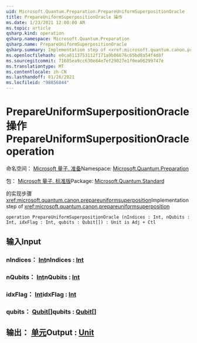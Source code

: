 ```yaml
---
uid: Microsoft.Quantum.Preparation.PrepareUniformSuperpositionOracle
title: PrepareUniformSuperpositionOracle 操作
ms.date: 1/23/2021 12:00:00 AM
ms.topic: article
qsharp.kind: operation
qsharp.namespace: Microsoft.Quantum.Preparation
qsharp.name: PrepareUniformSuperpositionOracle
qsharp.summary: Implementation step of <xref:microsoft.quantum.canon.prepareuniformsuperposition>
ms.openlocfilehash: e0ca8113753112f171a9b06676c65bd8a54f4d8f
ms.sourcegitcommit: 71605ea9cc630e84e7ef29027e1f0ea06299747e
ms.translationtype: MT
ms.contentlocale: zh-CN
ms.lasthandoff: 01/26/2021
ms.locfileid: "98856844"
---
```

# <a name="prepareuniformsuperpositionoracle-operation"></a><span data-ttu-id="ce3b4-102">PrepareUniformSuperpositionOracle 操作</span><span class="sxs-lookup"><span data-stu-id="ce3b4-102">PrepareUniformSuperpositionOracle operation</span></span>

<span data-ttu-id="ce3b4-103">命名空间： [Microsoft 量子. 准备](xref:Microsoft.Quantum.Preparation)</span><span class="sxs-lookup"><span data-stu-id="ce3b4-103">Namespace: [Microsoft.Quantum.Preparation](xref:Microsoft.Quantum.Preparation)</span></span>

<span data-ttu-id="ce3b4-104">包： [Microsoft 量子. 标准版](https://nuget.org/packages/Microsoft.Quantum.Standard)</span><span class="sxs-lookup"><span data-stu-id="ce3b4-104">Package: [Microsoft.Quantum.Standard](https://nuget.org/packages/Microsoft.Quantum.Standard)</span></span>


<span data-ttu-id="ce3b4-105">的实现步骤 <xref:microsoft.quantum.canon.prepareuniformsuperposition></span><span class="sxs-lookup"><span data-stu-id="ce3b4-105">Implementation step of <xref:microsoft.quantum.canon.prepareuniformsuperposition></span></span>

```qsharp
operation PrepareUniformSuperpositionOracle (nIndices : Int, nQubits : Int, idxFlag : Int, qubits : Qubit[]) : Unit is Adj + Ctl
```


## <a name="input"></a><span data-ttu-id="ce3b4-106">输入</span><span class="sxs-lookup"><span data-stu-id="ce3b4-106">Input</span></span>

### <a name="nindices--int"></a><span data-ttu-id="ce3b4-107">nIndices： [Int](xref:microsoft.quantum.lang-ref.int)</span><span class="sxs-lookup"><span data-stu-id="ce3b4-107">nIndices : [Int](xref:microsoft.quantum.lang-ref.int)</span></span>




### <a name="nqubits--int"></a><span data-ttu-id="ce3b4-108">nQubits： [Int](xref:microsoft.quantum.lang-ref.int)</span><span class="sxs-lookup"><span data-stu-id="ce3b4-108">nQubits : [Int](xref:microsoft.quantum.lang-ref.int)</span></span>




### <a name="idxflag--int"></a><span data-ttu-id="ce3b4-109">idxFlag： [Int](xref:microsoft.quantum.lang-ref.int)</span><span class="sxs-lookup"><span data-stu-id="ce3b4-109">idxFlag : [Int](xref:microsoft.quantum.lang-ref.int)</span></span>




### <a name="qubits--qubit"></a><span data-ttu-id="ce3b4-110">qubits： [Qubit](xref:microsoft.quantum.lang-ref.qubit)[]</span><span class="sxs-lookup"><span data-stu-id="ce3b4-110">qubits : [Qubit](xref:microsoft.quantum.lang-ref.qubit)[]</span></span>





## <a name="output--unit"></a><span data-ttu-id="ce3b4-111">输出： [单元](xref:microsoft.quantum.lang-ref.unit)</span><span class="sxs-lookup"><span data-stu-id="ce3b4-111">Output : [Unit](xref:microsoft.quantum.lang-ref.unit)</span></span>

